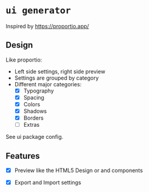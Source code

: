 # `ui generator`

Inspired by https://proportio.app/

## Design

Like proportio:
- Left side settings, right side preview
- Settings are grouped by category
- Different major categories:
    - [x] Typography
    - [x] Spacing
    - [x] Colors
    - [x] Shadows
    - [x] Borders
    - [ ] Extras

See ui package config.

## Features

- [x] Preview like the HTML5 Design or and components
- [x] Export and Import settings

